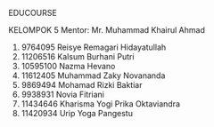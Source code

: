 EDUCOURSE

KELOMPOK 5
Mentor: Mr. Muhammad Khairul Ahmad

1. 9764095 Reisye Remagari Hidayatullah 
2. ⁠11206516 Kalsum Burhani Putri
3. ⁠10595100 Nazma Hevano
4. 11612405 Muhammad Zaky Novananda
5. 9869494 Mohamad Rizki Baktiar
6. 9938931 Novia Fitriani
7. 11434646 Kharisma Yogi Prika Oktaviandra
8. 11420934 Urip Yoga Pangestu 